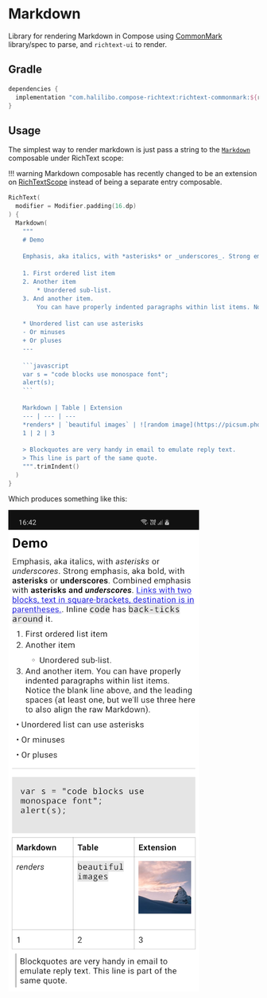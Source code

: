 # Markdown

Library for rendering Markdown in Compose using [CommonMark](https://github.com/commonmark/commonmark-java)
library/spec to parse, and `richtext-ui` to render.

## Gradle

```groovy
dependencies {
  implementation "com.halilibo.compose-richtext:richtext-commonmark:${richtext_version}"
}
```

## Usage

The simplest way to render markdown is just pass a string to the [`Markdown`](../api/richtext-commonmark/com.zachklipp.richtext.markdown/-markdown.html)
composable under RichText scope:

!!! warning
    Markdown composable has recently changed to be an extension on [RichTextScope](../api/richtext-ui/com.zachklipp.richtext.ui/-rich-text-scope/index.html) instead
    of being a separate entry composable.

~~~kotlin
RichText(
  modifier = Modifier.padding(16.dp)
) {
  Markdown(
    """
    # Demo

    Emphasis, aka italics, with *asterisks* or _underscores_. Strong emphasis, aka bold, with **asterisks** or __underscores__. Combined emphasis with **asterisks and _underscores_**. [Links with two blocks, text in square-brackets, destination is in parentheses.](https://www.example.com). Inline `code` has `back-ticks around` it.

    1. First ordered list item
    2. Another item
        * Unordered sub-list.
    3. And another item.
        You can have properly indented paragraphs within list items. Notice the blank line above, and the leading spaces (at least one, but we'll use three here to also align the raw Markdown).

    * Unordered list can use asterisks
    - Or minuses
    + Or pluses
    ---

    ```javascript
    var s = "code blocks use monospace font";
    alert(s);
    ```

    Markdown | Table | Extension
    --- | --- | ---
    *renders* | `beautiful images` | ![random image](https://picsum.photos/seed/picsum/400/400 "Text 1")
    1 | 2 | 3

    > Blockquotes are very handy in email to emulate reply text.
    > This line is part of the same quote.
    """.trimIndent()
  )
}
~~~

Which produces something like this:

![markdown demo](img/markdown-demo.png)
